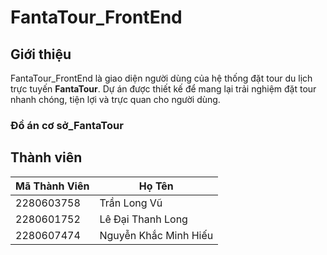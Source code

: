 # FantaTour_FrontEnd

##  Giới thiệu
FantaTour_FrontEnd là giao diện người dùng của hệ thống đặt tour du lịch trực tuyến **FantaTour**. Dự án được thiết kế để mang lại trải nghiệm đặt tour nhanh chóng, tiện lợi và trực quan cho người dùng.
### Đồ án cơ sở_FantaTour 
## Thành viên
| Mã Thành Viên | Họ Tên |
|--------------|---------|
| 2280603758       | Trần Long Vũ | 
| 2280601752       | Lê Đại Thanh Long | 
| 2280607474       | Nguyễn Khắc Minh Hiếu |



